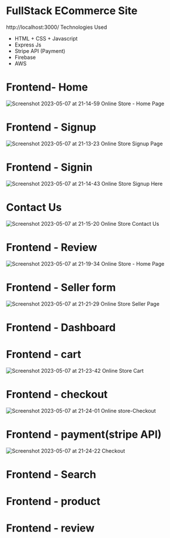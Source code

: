 
# FullStack ECommerce Site 
http://localhost:3000/
Technologies Used
* HTML + CSS + Javascript
* Express Js
* Stripe API (Payment)
* Firebase
* AWS
# Frontend- Home
![Screenshot 2023-05-07 at 21-14-59 Online Store - Home Page](https://user-images.githubusercontent.com/73990998/236688006-0b32ff62-3c4f-4f34-8487-765e21bc46eb.png)

# Frontend - Signup
![Screenshot 2023-05-07 at 21-13-23 Online Store Signup Page](https://user-images.githubusercontent.com/73990998/236687887-494fd2a1-3451-4599-b158-f6167dd6e2a4.png)


# Frontend - Signin
![Screenshot 2023-05-07 at 21-14-43 Online Store Signup Here](https://user-images.githubusercontent.com/73990998/236687971-64879279-18db-4f89-a106-7ac6738bbf1f.png)

# Contact Us
![Screenshot 2023-05-07 at 21-15-20 Online Store Contact Us](https://user-images.githubusercontent.com/73990998/236688031-1413525f-50b9-412e-bfb0-3adfea149519.png)

# Frontend - Review
![Screenshot 2023-05-07 at 21-19-34 Online Store - Home Page](https://user-images.githubusercontent.com/73990998/236688197-161a3c4f-80c2-42e1-9868-116287b3dc3f.png)

# Frontend - Seller form
![Screenshot 2023-05-07 at 21-21-29 Online Store Seller Page](https://user-images.githubusercontent.com/73990998/236688259-78397ab7-a051-4931-a84e-482da505359c.png)

# Frontend - Dashboard

# Frontend - cart
![Screenshot 2023-05-07 at 21-23-42 Online Store Cart](https://user-images.githubusercontent.com/73990998/236688448-c47932ec-b77d-4ba3-b1a2-0bec7ee6b3f5.png)

# Frontend - checkout
![Screenshot 2023-05-07 at 21-24-01 Online store-Checkout](https://user-images.githubusercontent.com/73990998/236688456-42a8c1ab-323b-4769-b4d8-2186216fedec.png)


# Frontend - payment(stripe API)
![Screenshot 2023-05-07 at 21-24-22 Checkout](https://user-images.githubusercontent.com/73990998/236688417-e88cb5d0-6874-45b5-8119-58112b583937.png)

# Frontend - Search
# Frontend - product
# Frontend - review



